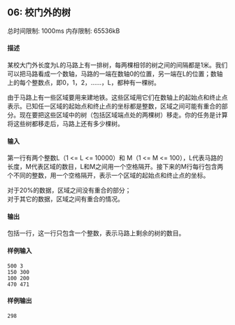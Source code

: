 ﻿## 06: 校门外的树
总时间限制: 1000ms     内存限制: 65536kB

#### 描述

某校大门外长度为L的马路上有一排树，每两棵相邻的树之间的间隔都是1米。我们可以把马路看成一个数轴，马路的一端在数轴0的位置，另一端在L的位置；数轴上的每个整数点，即0，1，2，……，L，都种有一棵树。

由于马路上有一些区域要用来建地铁。这些区域用它们在数轴上的起始点和终止点表示。已知任一区域的起始点和终止点的坐标都是整数，区域之间可能有重合的部分。现在要把这些区域中的树（包括区域端点处的两棵树）移走。你的任务是计算将这些树都移走后，马路上还有多少棵树。

#### 输入

第一行有两个整数L（1 <= L <= 10000）和 M（1 <= M <= 100），L代表马路的长度，M代表区域的数目，L和M之间用一个空格隔开。接下来的M行每行包含两个不同的整数，用一个空格隔开，表示一个区域的起始点和终止点的坐标。  
  
对于20%的数据，区域之间没有重合的部分；  
对于其它的数据，区域之间有重合的情况。

#### 输出

包括一行，这一行只包含一个整数，表示马路上剩余的树的数目。

#### 样例输入

	500 3
	150 300
	100 200
	470 471

#### 样例输出

    298

